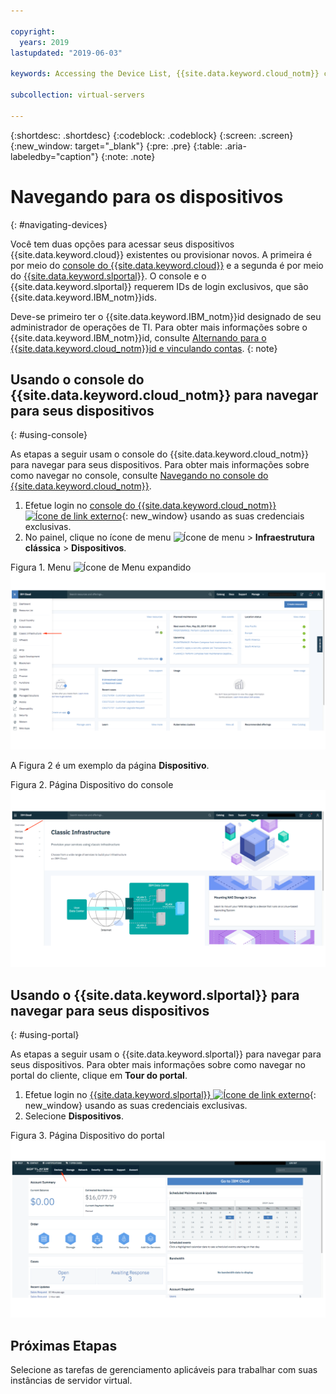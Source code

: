 ```yaml
---

copyright:
  years: 2019
lastupdated: "2019-06-03"

keywords: Accessing the Device List, {{site.data.keyword.cloud_notm}} console, {{site.data.keyword.cloud_notm}} infrastructure customer portal

subcollection: virtual-servers

---
```


{:shortdesc: .shortdesc}
{:codeblock: .codeblock}
{:screen: .screen}
{:new_window: target="_blank"}
{:pre: .pre}
{:table: .aria-labeledby="caption"}
{:note: .note}

# Navegando para os dispositivos
{: #navigating-devices}

Você tem duas opções para acessar seus dispositivos {{site.data.keyword.cloud}} existentes ou provisionar novos. A primeira é por meio do [console do {{site.data.keyword.cloud}}](#using-console) e a segunda é por meio do [{{site.data.keyword.slportal}}](#using-portal). O console e o {{site.data.keyword.slportal}} requerem IDs de login exclusivos, que são {{site.data.keyword.IBM_notm}}ids.

Deve-se primeiro ter o {{site.data.keyword.IBM_notm}}id designado de seu administrador de operações de TI. Para obter mais informações sobre o {{site.data.keyword.IBM_notm}}id, consulte [Alternando para o {{site.data.keyword.cloud_notm}}id e vinculando contas](/docs/account?topic=account-unifyingaccounts#unifyingaccounts).
{: note}

## Usando o console do {{site.data.keyword.cloud_notm}} para navegar para seus dispositivos
{: #using-console}

As etapas a seguir usam o console do {{site.data.keyword.cloud_notm}} para navegar para seus dispositivos. Para obter mais informações sobre como navegar no console, consulte [Navegando no console do {{site.data.keyword.cloud_notm}}](/docs/overview?topic=overview-ui#ui).

1. Efetue login no [console do {{site.data.keyword.cloud_notm}} ![Ícone de link externo](../../icons/launch-glyph.svg "Ícone de link externo")](https://cloud.ibm.com/){: new_window} usando as suas credenciais exclusivas.
2. No painel, clique no ícone de menu ![Ícone de menu](../../icons/icon_hamburger.svg) > **Infraestrutura clássica** > **Dispositivos**.

Figura 1. Menu ![Ícone de Menu](../../icons/icon_hamburger.svg) expandido
![Figura 1. Menu expandido ![Ícone de menu](../../icons/icon_hamburger.svg)](/images/expanded-hamburger-menu.png "Menu expandido ![Ícone de menu](../../icons/icon_hamburger.svg)")

A Figura 2 é um exemplo da página **Dispositivo**.

Figura 2. Página Dispositivo do console
![Figura 2. Página Dispositivo do console](/images/device-list.png "Página Dispositivo do console")

## Usando o {{site.data.keyword.slportal}} para navegar para seus dispositivos
{: #using-portal}

As etapas a seguir usam o {{site.data.keyword.slportal}} para navegar para seus dispositivos. Para obter mais informações sobre como navegar no portal do cliente, clique em **Tour do portal**.

1. Efetue login no [{{site.data.keyword.slportal}} ![Ícone de link externo](../../icons/launch-glyph.svg "Ícone de link externo")](https://control.softlayer.com){: new_window} usando as suas credenciais exclusivas.
2. Selecione **Dispositivos**.

Figura 3. Página Dispositivo do portal
![Figura 3. Página Dispositivo do portal](/images/portal_device_list.png "Página Dispositivo do portal")

## Próximas Etapas

Selecione as tarefas de gerenciamento aplicáveis para trabalhar com suas instâncias de servidor virtual.
